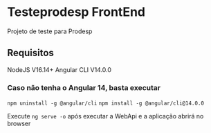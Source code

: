 # Testeprodesp FrontEnd

Projeto de teste para Prodesp

## Requisitos

NodeJS V16.14+
Angular CLI V14.0.0
### Caso não tenha o Angular 14, basta executar
`npm uninstall -g @angular/cli`
`npm install -g @angular/cli@14.0.0`

Execute `ng serve -o` após executar a WebApi e a aplicação abrirá no browser

